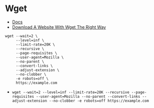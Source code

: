 # Wget
 - [Docs](https://www.computerhope.com/unix/wget.htm)
 - [ Download A Website With Wget The Right Way](https://simpleit.rocks/linux/how-to-download-a-website-with-wget-the-right-way/)
```
wget --wait=2 \
     --level=inf \
	 --limit-rate=20K \
	 --recursive \
	 --page-requisites \
	 --user-agent=Mozilla \
	 --no-parent \
	 --convert-links \
	 --adjust-extension \
	 --no-clobber \
	 -e robots=off \
	 https://example.com
```
 - `wget --wait=2 --level=inf --limit-rate=20K --recursive --page-requisites --user-agent=Mozilla --no-parent --convert-links --adjust-extension --no-clobber -e robots=off https://example.com`
